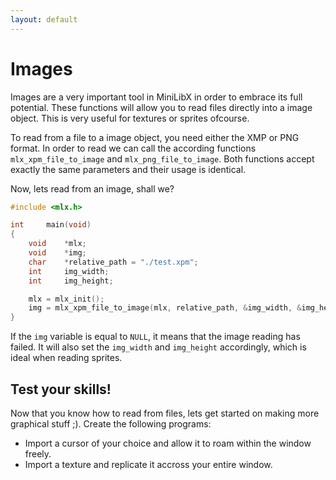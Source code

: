 ```yaml
---
layout: default
---
```


# Images

Images are a very important tool in MiniLibX in order to embrace its full
potential. These functions will allow you to read files directly into a image
object. This is very useful for textures or sprites ofcourse.

To read from a file to a image object, you need either the XMP or PNG format. In
order to read we can call the according functions `mlx_xpm_file_to_image` and
`mlx_png_file_to_image`. Both functions accept exactly the same parameters and
their usage is identical. 

Now, lets read from an image, shall we?

```c
#include <mlx.h>

int     main(void)
{
    void    *mlx;
	void	*img;
	char	*relative_path = "./test.xpm";
	int		img_width;
	int		img_height;

    mlx = mlx_init();
	img = mlx_xpm_file_to_image(mlx, relative_path, &img_width, &img_height);
}
```

If the `img` variable is equal to `NULL`, it means that the image reading has
failed. It will also set the `img_width` and `img_height` accordingly, which
is ideal when reading sprites.

## Test your skills!

Now that you know how to read from files, lets get started on making more
graphical stuff ;). Create the following programs:
- Import a cursor of your choice and allow it to roam within the window freely.
- Import a texture and replicate it accross your entire window.